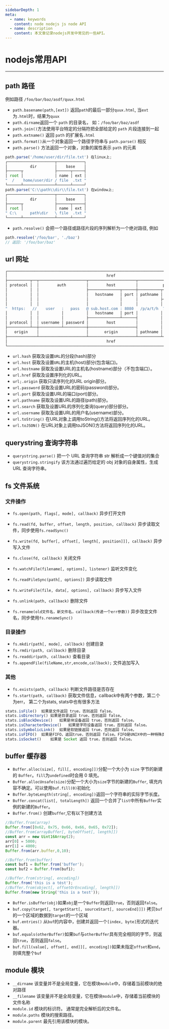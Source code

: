 ```yaml
---
sidebarDepth: 1
meta:
  - name: keywords
    content: node nodejs js node API
  - name: description
    content: 本文章记录nodejs开发中常见的一些API。
---
```


# nodejs常用API

---

## path 路径

例如路径 `/foo/bar/baz/asdf/quux.html`

- `path.basename(path,[ext])` 返回`path`的最后一部分`quux.html`, 当`ext`为`.html`时，结果为`quux`
- `path.dirname`返回一个 `path` 的目录名， 如：`/foo/bar/baz/asdf`
- `path.join()`方法使用平台特定的分隔符把全部给定的 `path` 片段连接到一起
- `path.extname()` 返回 `path` 的扩展名`.html`
- `path.format()`从一个对象返回一个路径字符串与 `path.parse()` 相反
- `path.parse()` 方法返回一个对象，对象的属性表示 `path` 的元素

```js
path.parse('/home/user/dir/file.txt') 在linux上;
┌─────────────────────┬────────────┐
│          dir        │    base    │
├──────┬              ├──────┬─────┤
│ root │              │ name │ ext │
"  /    home/user/dir / file  .txt "
└──────┴──────────────┴──────┴─────┘
path.parse('C:\\path\\dir\\file.txt') 在window上;
┌─────────────────────┬────────────┐
│          dir        │    base    │
├──────┬              ├──────┬─────┤
│ root │              │ name │ ext │
" C:\      path\dir   \ file  .txt "
└──────┴──────────────┴──────┴─────┘
```
- `path.resolve()` 会把一个路径或路径片段的序列解析为一个绝对路径, 例如 
```js
path.resolve('/foo/bar', './baz')
// 返回: '/foo/bar/baz'
```
## url 网址

```js
┌─────────────────────────────────────────────────────────────────────────────────────────────┐
│                                            href                                             │
├──────────┬──┬─────────────────────┬─────────────────────┬───────────────────────────┬───────┤
│ protocol │  │        auth         │        host         │           path            │ hash  │
│          │  │                     ├──────────────┬──────┼──────────┬────────────────┤       │
│          │  │                     │   hostname   │ port │ pathname │     search     │       │
│          │  │                     │              │      │          ├─┬──────────────┤       │
│          │  │                     │              │      │          │ │    query     │       │
"  https:   //    user   :   pass   @ sub.host.com : 8080   /p/a/t/h  ?  query=string   #hash "
│          │  │          │          │   hostname   │ port │          │                │       │
│          │  │          │          ├──────────────┴──────┤          │                │       │
│ protocol │  │ username │ password │        host         │          │                │       │
├──────────┴──┼──────────┴──────────┼─────────────────────┤          │                │       │
│   origin    │                     │       origin        │ pathname │     search     │ hash  │
├─────────────┴─────────────────────┴─────────────────────┴──────────┴────────────────┴───────┤
│                                            href                                             │
└─────────────────────────────────────────────────────────────────────────────────────────────┘
```

- `url.hash` 获取及设置`URL`的分段(hash)部分
- `url.host` 获取及设置`URL`的主机(host)部分(包含端口)。
- `url.hostname` 获取及设置URL的主机名(hostname)部分（不包含端口）。
- `url.href` 获取及设置序列化的URL。
- `url;.origin` 获取只读序列化的URL origin部分。
- `url.password` 获取及设置URL的密码(password)部分。
- `url.port` 获取及设置URL的端口(port)部分。
- `url.pathname`  获取及设置URL的路径(path)部分。
- `url.search` 获取及设置URL的序列化查询(query)部分部分。
- `url.username` 获取及设置URL的用户名(username)部分。
- `url.toString()`  在URL对象上调用toString()方法将返回序列化的URL。
- `url.toJSON()` 在URL对象上调用toJSON()方法将返回序列化的URL。

## querystring 查询字符串

- `querystring.parse()` 把一个 URL 查询字符串 str 解析成一个键值对的集合
- `querystring.stringify` 该方法通过遍历给定的 obj 对象的自身属性，生成 URL 查询字符串。

## fs 文件系统

### 文件操作

- `fs.open(path, flags[, mode], callback)` 异步打开文件
- `fs.read(fd, buffer, offset, length, position, callback)` 异步读取文件，同步使用`fs.readSync()`
- `fs.write(fd, buffer[, offset[, length[, position]]], callback)` 异步写入文件
- `fs.close(fd, callback)` 关闭文件
- `fs.watchFile(filename[, options], listener)` 监听文件变化

- `fs.readFileSync(path[, options])` 异步读取文件
- `fs.writeFile(file, data[, options], callback)` 异步写入文件
- `fs.unlink(path, callback)` 删除文件
- `fs.rename(old文件名，新文件名，callback(传递一个err参数))` 异步改变文件名，同步使用`fs.renameSync()`

### 目录操作
- `fs.mkdir(path[, mode], callback)` 创建目录
- `fs.rmdir(path, callback)` 删除目录
- `fs.readdir(path, callback)` 查看目录
- `fs.appendFile(fileName,str,encode,callback);` 文件追加写入

### 其他

- `fs.exists(path, callback)` 判断文件路径是否存在
- `fs.start(path, callback)` 获取文件信息，callback中有两个参数，第二个为err， 第二个为stats, stats中也有很多方法

```js
stats.isFile()	如果是文件返回 true，否则返回 false。
stats.isDirectory()	如果是目录返回 true，否则返回 false。
stats.isBlockDevice()	如果是块设备返回 true，否则返回 false。
stats.isCharacterDevice()	如果是字符设备返回 true，否则返回 false。
stats.isSymbolicLink()	如果是软链接返回 true，否则返回 false。
stats.isFIFO()	如果是FIFO，返回true，否则返回 false。FIFO是UNIX中的一种特殊类型的命令管道。
stats.isSocket()	如果是 Socket 返回 true，否则返回 false。
```

## buffer 缓存器

- `Buffer.alloc(size[, fill[, encoding]])`分配一个大小为 `size` 字节的新建的 `Buffer`。`fill`为`undefined`时会用 0 填充。
- `Buffer.allocUnsafe(size)`分配一个大小为`size`字节的新建的`Buffer`, 填充内容不确定。可以使用`buf.fill(0)`初始化
- `Buffer.byteLength(string[, encoding])`返回一个字符串的实际字节长度。 
- `Buffer.concat(list[, totalLength])` 返回一个合并了`list`中所有`Buffer`实例的新建的`Buffer`。
- `Buffer.from()` 创建`buffer`,它有以下创建方法
```js
//Buffer.from(array)
Buffer.from([0x62, 0x75, 0x66, 0x66, 0x65, 0x72]);
//Buffer.from(arrayBuffer[, byteOffset[, length]])
const arr = new Uint16Array(2);
arr[0] = 5000;
arr[1] = 4000;
Buffer.from(arr.buffer,0,10);

//Buffer.from(buffer)
const buf1 = Buffer.from('buffer');
const buf2 = Buffer.from(buf1);

//Buffer.from(string[, encoding])
Buffer.from('this is a tést');
//Buffer.from(object[, offsetOrEncoding[, length]])
Buffer.from(new String('this is a test'));
```
- `Buffer.isBuffer(obj)`如果`obj`是一个`Buffer`则返回`true`，否则返回`false`。
- `buf.copy(target[, targetStart[, sourceStart[, sourceEnd]]])` 拷贝`buf`的一个区域的数据到`target`的一个区域
- `buf.entries()` 从`buf`的内容中，创建并返回一个`[index, byte]`形式的迭代器。
- `buf.equals(otherBuffer)`如果`buf`与`otherBuffer`具有完全相同的字节，则返回`true`，否则返回`false`。
- `buf.fill(value[, offset[, end]][, encoding])`如果未指定`offset`和`end`，则填充整个`buf`


## module 模块

- `__dirname`  该变量并不是全局变量，它在模块`module`中，存储着当前模块的绝对路径
- `__filename` 该变量并不是全局变量，它在模块`module`中，存储着当前模块的文件名称
- `module.id` 模块的标识符。 通常是完全解析后的文件名。
- `module.paths` 模块的搜索路径。
- `module.parent` 最先引用该模块的模块。

